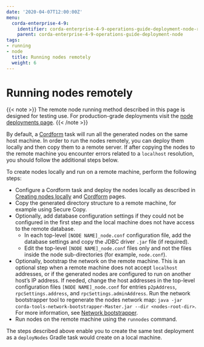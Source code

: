 ```yaml
---
date: '2020-04-07T12:00:00Z'
menu:
  corda-enterprise-4-9:
    identifier: corda-enterprise-4-9-operations-guide-deployment-node-running-remotely
    parent: corda-enterprise-4-9-operations-guide-deployment-node
tags:
- running
- node
  title: Running nodes remotely
  weight: 6
---
```


# Running nodes remotely

{{< note >}}
The remote node running method described in this page is designed for testing use. For production-grade deployments visit the [node deployments page](../../../../../../../en/platform/corda/4.9/enterprise/node-docker-deployments.md).
{{< /note >}}

By default, a [Cordform](generating-a-node-cordform.md) task will run all the generated nodes on the same host machine.
In order to run the nodes remotely, you can deploy them locally and then copy them to a remote server.
If after copying the nodes to the remote machine you encounter errors related to a `localhost` resolution, you should follow the additional steps below.

To create nodes locally and run on a remote machine, perform the following steps:

* Configure a Cordform task and deploy the nodes locally as described in [Creating nodes locally](generating-a-node.md) and [Cordform](generating-a-node-cordform.md) pages.
* Copy the generated directory structure to a remote machine, for example using Secure Copy.
* Optionally, add database configuration settings if they could not be configured in the first step and the local machine does not have access to the remote database.
  * In each top-level `[NODE NAME]_node.conf` configuration file, add the database settings and copy the JDBC driver `.jar` file (if required).
  * Edit the top-level `[NODE NAME]_node.conf` files only and not the files inside the node sub-directories (for example, `node.conf`).
* Optionally, bootstrap the network on the remote machine. This is an optional step when a remote machine does not accept `localhost` addresses, or if the generated nodes are configured to run on another host’s IP address. If needed, change the host addresses in the top-level configuration files `[NODE NAME]_node.conf` for entries `p2pAddress`, `rpcSettings.address`, and  `rpcSettings.adminAddress`. Run the network bootstrapper tool to regenerate the nodes network map: `java -jar corda-tools-network-bootstrapper-Master.jar --dir <nodes-root-dir>`. For more information, see [Network bootstrapper](network-bootstrapper.md).
* Run nodes on the remote machine using the `runnodes` command.

The steps described above enable you to create the same test deployment as a `deployNodes` Gradle task would create on a local machine.
